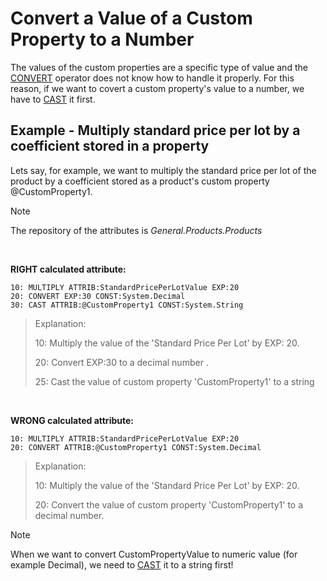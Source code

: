 
# Convert a Value of a Custom Property to a Number

The values of the custom properties are a specific type of value and the [CONVERT](../operators/convert.md) operator does not know how to handle it properly. For this reason, if we want to covert a custom property's value to a number, we have to [CAST](../operators/cast.md) it first. 


## Example -  Multiply standard price per lot by a coefficient stored in a property


Lets say, for example, we want to multiply the standard price per lot of the product by a coefficient stored as a product's custom  property @CustomProperty1. 

> [!NOTE]
> The repository of the attributes is *General.Products.Products*

<br/>

**RIGHT calculated attribute:**

```
10: MULTIPLY ATTRIB:StandardPricePerLotValue EXP:20
20: CONVERT EXP:30 CONST:System.Decimal
30: CAST ATTRIB:@CustomProperty1 CONST:System.String
```


> 
> Explanation:
>
> 10: Multiply the value of the 'Standard Price Per Lot' by EXP: 20.
>
> 20: Convert EXP:30 to a decimal number .
>
> 25: Cast the value of custom property 'CustomProperty1' to a string
> 


<br/>

**WRONG calculated attribute:**

```
10: MULTIPLY ATTRIB:StandardPricePerLotValue EXP:20
20: CONVERT ATTRIB:@CustomProperty1 CONST:System.Decimal
```

> 
> Explanation:
>
> 10: Multiply the value of the 'Standard Price Per Lot' by EXP: 20.
>
> 20: Convert the value of custom property 'CustomProperty1' to a decimal number.
>



> [!NOTE]
> When we want to convert CustomPropertyValue to numeric value (for example Decimal), we need to [CAST](../user-calculated-attributes/operators/cast.md) it to a string first!

